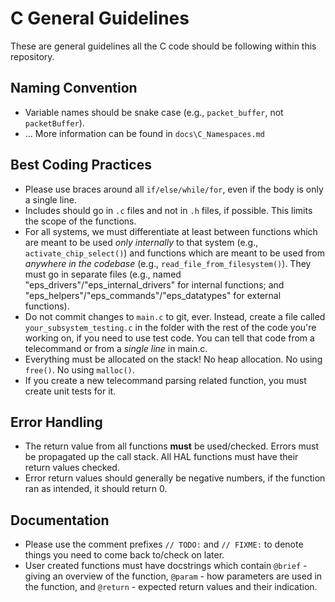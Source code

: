 # C General Guidelines
These are general guidelines all the C code should be following within this repository.

## Naming Convention
* Variable names should be snake case (e.g., `packet_buffer`, not `packetBuffer`).
* ... More information can be found in `docs\C_Namespaces.md`

## Best Coding Practices
* Please use braces around all `if/else/while/for`, even if the body is only a single line.
* Includes should go in `.c` files and not in `.h` files, if possible. This limits the scope of the functions.
* For all systems, we must differentiate at least between functions which are meant to be used _only internally_ to that system (e.g., `activate_chip_select()`) and functions which are meant to be used from _anywhere in the codebase_  (e.g., `read_file_from_filesystem()`). They must go in separate files (e.g., named "eps_drivers"/"eps_internal_drivers" for internal functions; and "eps_helpers"/"eps_commands"/"eps_datatypes" for external functions).
* Do not commit changes to `main.c` to git, ever. Instead, create a file called `your_subsystem_testing.c` in the folder with the rest of the code you're working on, if you need to use test code. You can tell that code from a telecommand or from a *single line* in main.c.
* Everything must be allocated on the stack! No heap allocation. No using `free()`. No using `malloc()`.
* If you create a new telecommand parsing related function, you must create unit tests for it.

## Error Handling
* The return value from all functions **must** be used/checked. Errors must be propagated up the call stack. All HAL functions must have their return values checked.
* Error return values should generally be negative numbers, if the function ran as intended, it should return 0.

## Documentation
* Please use the comment prefixes `// TODO:` and `// FIXME:` to denote things you need to come back to/check on later.
* User created functions must have docstrings which contain `@brief` - giving an overview of the function, `@param` - how parameters are used in the function, and `@return` - expected return values and their indication.